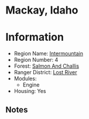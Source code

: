 
Mackay, Idaho
=============
  
# Information  
* Region Name: [Intermountain]()  
* Region Number: 4  
* Forest: [Salmon And Challis](http://www.fs.usda.gov/scnf)  
* Ranger District: [Lost River]()  
* Modules:  
  - Engine  
* Housing: Yes  
  
## Notes

